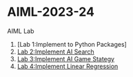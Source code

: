 # AIML-2023-24
AIML Lab
1. [Lab 1:Implement to Python Packages]
2. [Lab 2:Implement AI Search](https://github.com/JayeshBansal497/AIML-2023-24/blob/main/Lab_2.ipynb)
3. [Lab 3:Implement AI Game Stategy](https://github.com/JayeshBansal497/AIML-2023-24/blob/main/Lab_3.ipynb)
4. [Lab 4:Implement Linear Regression](https://github.com/JayeshBansal497/AIML-2023-24/blob/main/Lab%204.ipynb)
